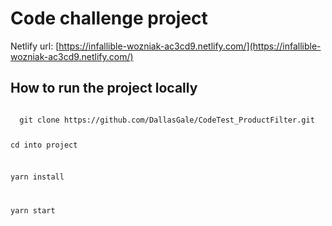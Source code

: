 # Code challenge project
Netlify url: [https://infallible-wozniak-ac3cd9.netlify.com/](https://infallible-wozniak-ac3cd9.netlify.com/)

## How to run the project locally
<code>
  git clone https://github.com/DallasGale/CodeTest_ProductFilter.git

  cd into project
  
  yarn install

  yarn start
</code>
